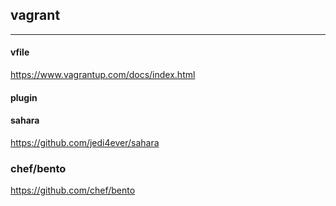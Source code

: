 ## vagrant

---

#### vfile
https://www.vagrantup.com/docs/index.html

#### plugin
#### sahara
https://github.com/jedi4ever/sahara

### chef/bento
https://github.com/chef/bento

####
####

###
###

